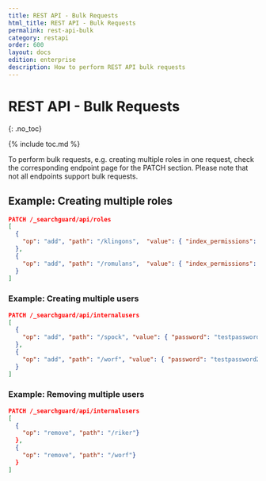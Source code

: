 ```yaml
---
title: REST API - Bulk Requests
html_title: REST API - Bulk Requests
permalink: rest-api-bulk
category: restapi
order: 600
layout: docs
edition: enterprise
description: How to perform REST API bulk requests
---
```

<!---
Copyright 2020 floragunn GmbH
-->

# REST API - Bulk Requests
{: .no_toc}

{% include toc.md %}

To perform bulk requests, e.g. creating multiple roles in one request, check the corresponding endpoint page for the PATCH section.
Please note that not all endpoints support bulk requests.

## Example: Creating multiple roles

```json
PATCH /_searchguard/api/roles
[ 
  { 
    "op": "add", "path": "/klingons",  "value": { "index_permissions": [...] } 
  },
  { 
    "op": "add", "path": "/romulans",  "value": { "index_permissions": [...] }
  }
]
``` 

### Example: Creating multiple users

```json
PATCH /_searchguard/api/internalusers
[ 
  { 
    "op": "add", "path": "/spock", "value": { "password": "testpassword1", "backend_roles": ["testrole1"] } 
  },
  { 
    "op": "add", "path": "/worf", "value": { "password": "testpassword2", "backend_roles": ["testrole2"] } 
  }
]
```

### Example: Removing multiple users

```json
PATCH /_searchguard/api/internalusers
[ 
  { 
    "op": "remove", "path": "/riker"} 
  },
  { 
    "op": "remove", "path": "/worf"} 
  }
]
```
